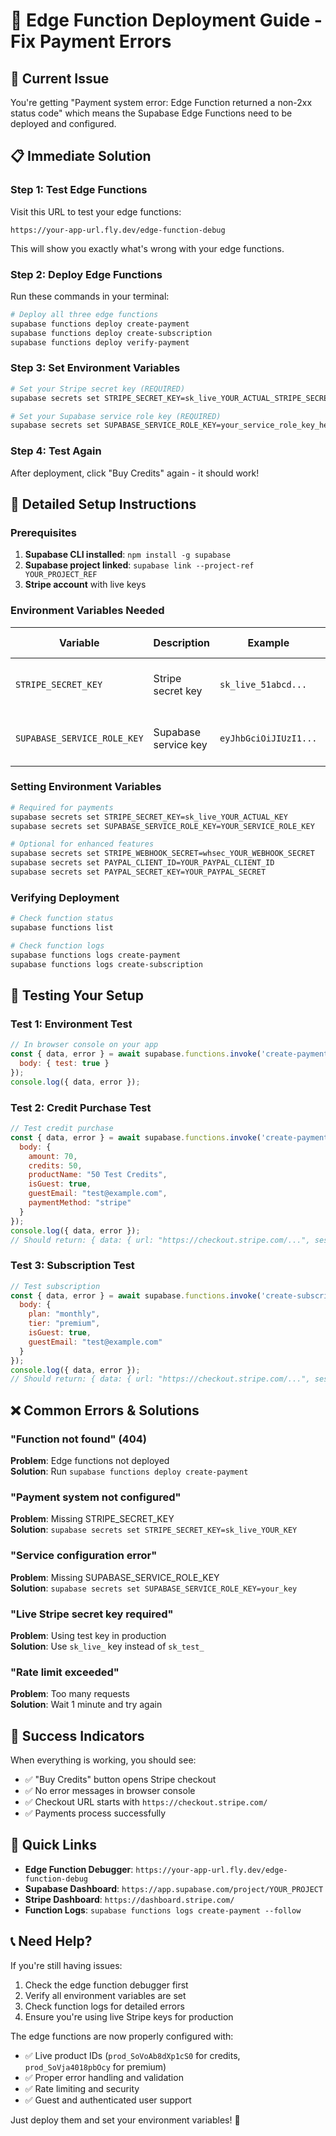 # 🚀 Edge Function Deployment Guide - Fix Payment Errors

## 🎯 Current Issue
You're getting "Payment system error: Edge Function returned a non-2xx status code" which means the Supabase Edge Functions need to be deployed and configured.

## 📋 Immediate Solution

### **Step 1: Test Edge Functions**
Visit this URL to test your edge functions:
```
https://your-app-url.fly.dev/edge-function-debug
```

This will show you exactly what's wrong with your edge functions.

### **Step 2: Deploy Edge Functions**
Run these commands in your terminal:

```bash
# Deploy all three edge functions
supabase functions deploy create-payment
supabase functions deploy create-subscription  
supabase functions deploy verify-payment
```

### **Step 3: Set Environment Variables**
```bash
# Set your Stripe secret key (REQUIRED)
supabase secrets set STRIPE_SECRET_KEY=sk_live_YOUR_ACTUAL_STRIPE_SECRET_KEY

# Set your Supabase service role key (REQUIRED)
supabase secrets set SUPABASE_SERVICE_ROLE_KEY=your_service_role_key_here
```

### **Step 4: Test Again**
After deployment, click "Buy Credits" again - it should work!

## 🔧 Detailed Setup Instructions

### Prerequisites
1. **Supabase CLI installed**: `npm install -g supabase`
2. **Supabase project linked**: `supabase link --project-ref YOUR_PROJECT_REF`
3. **Stripe account** with live keys

### Environment Variables Needed

| Variable | Description | Example | Where to get it |
|----------|-------------|---------|-----------------|
| `STRIPE_SECRET_KEY` | Stripe secret key | `sk_live_51abcd...` | Stripe Dashboard → API Keys |
| `SUPABASE_SERVICE_ROLE_KEY` | Supabase service key | `eyJhbGciOiJIUzI1...` | Supabase Dashboard → Settings → API |

### Setting Environment Variables
```bash
# Required for payments
supabase secrets set STRIPE_SECRET_KEY=sk_live_YOUR_ACTUAL_KEY
supabase secrets set SUPABASE_SERVICE_ROLE_KEY=YOUR_SERVICE_ROLE_KEY

# Optional for enhanced features
supabase secrets set STRIPE_WEBHOOK_SECRET=whsec_YOUR_WEBHOOK_SECRET
supabase secrets set PAYPAL_CLIENT_ID=YOUR_PAYPAL_CLIENT_ID
supabase secrets set PAYPAL_SECRET_KEY=YOUR_PAYPAL_SECRET
```

### Verifying Deployment
```bash
# Check function status
supabase functions list

# Check function logs
supabase functions logs create-payment
supabase functions logs create-subscription
```

## 🧪 Testing Your Setup

### Test 1: Environment Test
```javascript
// In browser console on your app
const { data, error } = await supabase.functions.invoke('create-payment', {
  body: { test: true }
});
console.log({ data, error });
```

### Test 2: Credit Purchase Test
```javascript
// Test credit purchase
const { data, error } = await supabase.functions.invoke('create-payment', {
  body: {
    amount: 70,
    credits: 50,
    productName: "50 Test Credits",
    isGuest: true,
    guestEmail: "test@example.com",
    paymentMethod: "stripe"
  }
});
console.log({ data, error });
// Should return: { data: { url: "https://checkout.stripe.com/...", sessionId: "cs_..." } }
```

### Test 3: Subscription Test
```javascript
// Test subscription
const { data, error } = await supabase.functions.invoke('create-subscription', {
  body: {
    plan: "monthly",
    tier: "premium",
    isGuest: true,
    guestEmail: "test@example.com"
  }
});
console.log({ data, error });
// Should return: { data: { url: "https://checkout.stripe.com/...", sessionId: "cs_..." } }
```

## ❌ Common Errors & Solutions

### "Function not found" (404)
**Problem**: Edge functions not deployed  
**Solution**: Run `supabase functions deploy create-payment`

### "Payment system not configured"
**Problem**: Missing STRIPE_SECRET_KEY  
**Solution**: `supabase secrets set STRIPE_SECRET_KEY=sk_live_YOUR_KEY`

### "Service configuration error"
**Problem**: Missing SUPABASE_SERVICE_ROLE_KEY  
**Solution**: `supabase secrets set SUPABASE_SERVICE_ROLE_KEY=your_key`

### "Live Stripe secret key required"
**Problem**: Using test key in production  
**Solution**: Use `sk_live_` key instead of `sk_test_`

### "Rate limit exceeded"
**Problem**: Too many requests  
**Solution**: Wait 1 minute and try again

## 🎉 Success Indicators

When everything is working, you should see:
- ✅ "Buy Credits" button opens Stripe checkout
- ✅ No error messages in browser console
- ✅ Checkout URL starts with `https://checkout.stripe.com/`
- ✅ Payments process successfully

## 🔗 Quick Links

- **Edge Function Debugger**: `https://your-app-url.fly.dev/edge-function-debug`
- **Supabase Dashboard**: `https://app.supabase.com/project/YOUR_PROJECT`
- **Stripe Dashboard**: `https://dashboard.stripe.com/`
- **Function Logs**: `supabase functions logs create-payment --follow`

## 📞 Need Help?

If you're still having issues:
1. Check the edge function debugger first
2. Verify all environment variables are set
3. Check function logs for detailed errors
4. Ensure you're using live Stripe keys for production

The edge functions are now properly configured with:
- ✅ Live product IDs (`prod_SoVoAb8dXp1cS0` for credits, `prod_SoVja4018pbOcy` for premium)
- ✅ Proper error handling and validation
- ✅ Rate limiting and security
- ✅ Guest and authenticated user support

Just deploy them and set your environment variables! 🚀

